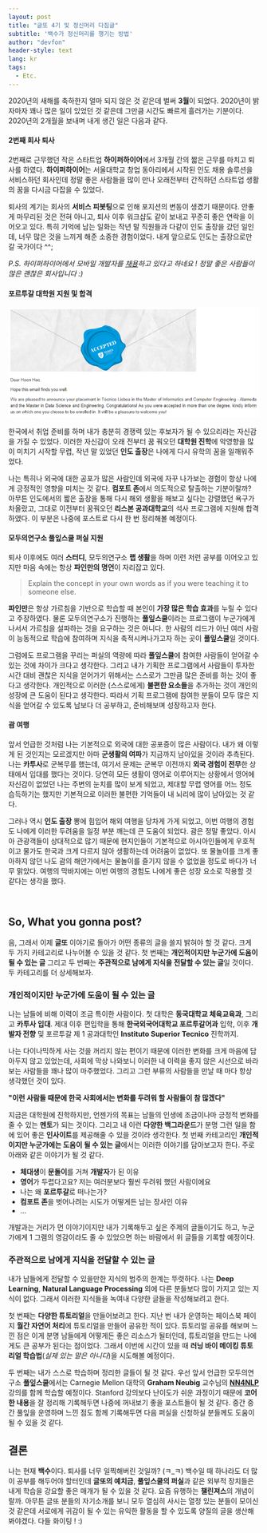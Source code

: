 ```yaml
---
layout: post
title: "글또 4기 및 정신머리 다짐글"
subtitle: '백수가 정신머리를 챙기는 방법'
author: "devfon"
header-style: text
lang: kr
tags:
  - Etc.
---
```


2020년의 새해를 축하한지 얼마 되지 않은 것 같은데 벌써 **3월**이 되었다. 2020년이 밝자마자 꽤나 많은 일이 있었던 것 같은데 그만큼 시간도 빠르게 흘러가는 기분이다. 2020년의 2개월을 보내며 내게 생긴 일은 다음과 같다.

#### 2번째 회사 퇴사

2번째로 근무했던 작은 스타트업 **하이퍼하이어**에서 3개월 간의 짧은 근무를 마치고 퇴사를 하였다. **하이퍼하이어**는 서울대학교 창업 동아리에서 시작된 인도 채용 솔루션을 서비스하던 회사인데 정말 좋은 사람들을 많이 만나 오래전부터 간직하던 스타트업 생활의 꿈을 다시금 다잡을 수 있었다. 

퇴사의 계기는 회사의 **서비스 피봇팅**으로 인해 포지션의 변동이 생겼기 때문이다. 안좋게 마무리된 것은 전혀 아니고, 퇴사 이후 워크샵도 같이 보내고 꾸준히 좋은 연락을 이어오고 있다. 특히 기억에 남는 일화는 작년 말 직원들과 다같이 인도 출장을 갔던 일인데, 너무 많은 것을 느끼게 해준 소중한 경험이었다. 내게 앞으로도 인도는 출장으로만 갈 국가이다 ^^;

_P.S. 하이퍼하이어에서 모바일 개발자를 [채용](https://www.rocketpunch.com/companies/hyperhire/jobs)하고 있다고 하네요 ! 정말 좋은 사람들이 많은 괜찮은 회사입니다 :)_

#### 포르투갈 대학원 지원 및 합격

![](/img/in-post/accept.png)

한국에서 취업 준비를 하며 내가 충분히 경쟁력 있는 후보자가 될 수 있으리라는 자신감을 가질 수 있었다. 이러한 자신감이 오래 전부터 꿈 꿔오던 **대학원 진학**에 악영향을 많이 미치기 시작할 무렵, 작년 말 있었던 **인도 출장**은 나에게 다시 유학의 꿈을 일깨워주었다. 

나는 특히나 외국에 대한 공포가 많은 사람인데 외국에 자꾸 나가보는 경험이 항상 나에게 긍정적인 영향을 미치는 것 같다. **컴포트 존**에서 의도적으로 탈출하는 기분이랄까? 아무튼 인도에서의 짧은 출장을 통해 다시 해외 생활을 해보고 싶다는 강렬했던 욕구가 차올랐고, 그대로 이전부터 꿈꿔오던 **리스본 공과대학교**의 석사 프로그램에 지원해 합격하였다. 이 부분은 나중에 포스트로 다시 한 번 정리해볼 예정이다.

#### 모두의연구소 풀잎스쿨 퍼실 지원

퇴사 이후에도 여러 **스터디**, 모두의연구소 **랩 생활**을 하며 이런 저런 공부를 이어오고 있지만 마음 속에는 항상 **파인만의 명언**이 자리잡고 있다. 

> Explain the concept in your own words as if you were teaching it to someone else.

**파인만**은 항상 가르침을 기반으로 학습할 때 본인이 **가장 많은 학습 효과**를 누릴 수 있다고 주장하였다. 물론 모두의연구소가 진행하는 **풀잎스쿨**이라는 프로그램이 누군가에게 나서서 가르침을 설파하는 것을 요구하는 것은 아니다. 한 사람의 리드가 아닌 여러 사람이 능동적으로 학습에 참여하며 지식을 축적시켜나가고자 하는 곳이 **풀잎스쿨**일 것이다. 

그럼에도 프로그램을 꾸리는 퍼실의 역량에 따라 **풀잎스쿨**에 참여한 사람들이 얻어갈 수 있는 것에 차이가 크다고 생각한다. 그리고 내가 기획한 프로그램에서 사람들이 투자한 시간 대비 괜찮은 지식을 얻어가기 위해서는 스스로가 그만큼 많은 준비를 하는 것이 좋다고 생각한다. 개인적으로 이러한 (스스로에게) **불편한 요소들**을 추가하는 것이 개인의 성장에 큰 도움이 된다고 생각한다. 따라서 기획 프로그램에 참여한 분들이 모두 많은 지식을 얻어갈 수 있도록 남보다 더 공부하고, 준비해보며 성장하고자 한다.

#### 괌 여행

앞서 언급한 것처럼 나는 기본적으로 외국에 대한 공포증이 많은 사람이다. 내가 왜 이렇게 된 것인지는 모르겠지만 아마 **군생활의 여파**가 지금까지 남아있을 것이라 추측된다. 나는 **카투사**로 군복무를 했는데, 여기서 문제는 군복무 이전까지 **외국 경험이 전무**한 상태에서 입대를 했다는 것이다. 당연히 모든 생활이 영어로 이루어지는 상황에서 영어에 자신감이 없었던 나는 주변의 눈치를 많이 보게 되었고, 제대할 무렵 영어를 어느 정도 습득하기는 했지만 기본적으로 이러한 불편한 기억들이 내 뇌리에 많이 남아있는 것 같다. 

그러나 역시 **인도 출장** 뽕에 힘입어 해외 여행을 당차게 가게 되었고, 이번 여행의 경험도 나에게 이러한 두려움을 일정 부분 깨는데 큰 도움이 되었다. 괌은 정말 좋았다. 아시아 관광객들이 상대적으로 많기 때문에 현지인들이 기본적으로 아시아인들에게 우호적이고 물가도 한국과 크게 다르지 않아 생활하는데 어려움이 없었다. 또 물놀이를 크게 좋아하지 않던 나도 괌의 해안가에서는 물놀이를 즐기지 않을 수 없었을 정도로 바다가 너무 맑았다. 여행의 막바지에는 이번 여행의 경험도 나에게 좋은 성장 요소로 작용할 것 같다는 생각을 했다.

<br/>

## So, What you gonna post?

음, 그래서 이제 **글또** 이야기로 돌아가 어떤 종류의 글을 쓸지 밝혀야 할 것 같다. 크게 두 가지 카테고리로 나누어볼 수 있을 것 같다. 첫 번째는 **개인적이지만 누군가에 도움이 될 수 있는 글** 그리고 두 번째는 **주관적으로 남에게 지식을 전달할 수 있는 글**일 것이다. 두 카테고리를 더 상세해보자.


### 개인적이지만 누군가에 도움이 될 수 있는 글

나는 남들에 비해 이력이 조금 특이한 사람이다. 첫 대학은 **동국대학교 체육교육과**, 그리고 **카투사 입대**. 제대 이후 편입학을 통해 **한국외국어대학교 포르투갈어과** 입학, 이후 **개발자 전향** 및 포르투갈 제 1 공과대학인 **Instituto Superior Tecnico** 진학까지.

나는 다이나믹하게 사는 것을 꺼리지 않는 편이기 때문에 이러한 변화를 크게 마음에 담아두지 않고 있었는데, 사회에 막상 나와보니 이러한 내 이력을 좋지 않은 시선으로 바라보는 사람들을 꽤나 많이 마주했었다. 그리고 그런 부류의 사람들을 만날 때 마다 항상 생각했던 것이 있다.

**"이런 사람들 때문에 한국 사회에서는 변화를 두려워 할 사람들이 참 많겠다"**

지금은 대학원에 진학하지만, 언젠가의 목표는 남들의 인생에 조금이나마 긍정적 변화를 줄 수 있는 **멘토**가 되는 것이다. 그리고 내 이런 **다양한 백그라운드**가 분명 그런 일을 함에 있어 좋은 **인사이트**를 제공해줄 수 있을 것이라 생각한다. 첫 번째 카테고리인 **개인적이지만 누군가에는 도움이 될 수 있는 글**에서는 이러한 이야기를 담아보고자 한다. 주로 아래와 같은 이야기가 될 것 같다.

- **체대생**이 **문돌이**를 거쳐 **개발자**가 된 이유
- **영어**가 두렵다고요? 저는 여러분보다 훨씬 두려워 했던 사람이에요
- 나는 왜 **포르투갈**로 떠나는가?
- **컴포트 존**을 벗어나려는 시도가 어떻게든 남는 장사인 이유
- ...

개발과는 거리가 먼 이야기이지만 내가 기록해두고 싶은 주제의 글들이기도 하고, 누군가에게 1 그램의 영감이라도 줄 수 있었으면 하는 바람에서 위 글들을 기록할 예정이다.

### 주관적으로 남에게 지식을 전달할 수 있는 글

내가 남들에게 전달할 수 있을만한 지식의 범주의 한계는 뚜렷하다. 나는 **Deep Learning**, **Natural Language Processing** 외에 다른 분들보다 많이 가지고 있는 지식이 없다. 그래서 이러한 지식들을 녹여내 다양한 글들을 작성해보려고 한다. 

첫 번째는 **다양한 튜토리얼**을 만들어보려고 한다. 지난 번 내가 운영하는 페이스북 페이지 **월간 자연어 처리**에 튜토리얼을 만들어 공유한 적이 있다. 튜토리얼 공유를 해보며 느낀 점은 이게 분명 남들에게 어떻게든 좋은 리소스가 될터인데, 튜토리얼을 만드는 나에게도 큰 공부가 된다는 점이었다. 그래서 이번에 시간이 있을 때 **러닝 바이 메이킹 튜토리얼 학습법**(_실제 있는 말은 아니다_)을 시도해볼 예정이다.

두 번째는 내가 스스로 학습하며 정리한 글들이 될 것 같다. 우선 앞서 언급한 모두의연구소 **풀잎스쿨**에서는 Carnegie Mellon 대학의 **Graham Neubig** 교수님의 [**NN4NLP**](https://www.youtube.com/playlist?list=PL8PYTP1V4I8CJ7nMxMC8aXv8WqKYwj-aJ) 강의를 함께 학습할 예정이다. Stanford 강의보다 난이도가 쉬운 과정이기 때문에 **코어한 내용**을 잘 정리해 기록해두면 나중에 꺼내보기 좋을 포스트들이 될 것 같다. 중간 중간 풀잎을 운영하며 느낀 점도 함께 기록해두면 다음 퍼실을 신청하실 분들께도 도움이 될 수 있을 것 같다.


## 결론

나는 현재 **백수**이다. 퇴사를 너무 일찍해버린 것일까? (ㅋ\_ㅋ) 백수일 때 하나라도 더 많이 공부를 해두어야 할터인데 **글또의 예치금**, **풀잎스쿨의 퍼실**과 같은 외부적 장치들은 내게 학습을 강요할 좋은 매개가 될 수 있을 것 같다. 요즘 유행하는 **챌린져스**의 개념이랄까. 아무튼 글또 분들의 자기소개를 보니 모두 열심히 사시는 열정 있는 분들이 모이신 것 같은데 서로에게 귀감이 될 수 있는 유익한 활동을 할 수 있도록 양질의 글을 생산해봐야겠다. 다들 화이팅 ! :)